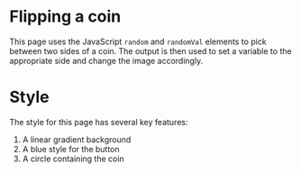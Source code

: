 # Flipping a coin

This page uses the JavaScript ``random`` and ``randomVal`` elements to pick between two sides of a coin. The output is then used to set a variable to the appropriate side and change the image accordingly. 

# Style

The style for this page has several key features:
1. A linear gradient background
2. A blue style for the button
3. A circle containing the coin

